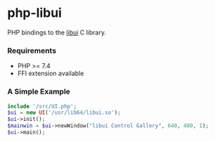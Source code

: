# php-libui
PHP bindings to the [libui](https://github.com/andlabs/libui) C library.

### Requirements
* PHP >= 7.4
* FFI extension available

### A Simple Example
```php
include '/src/UI.php';
$ui = new UI('/usr/lib64/libui.so');
$ui->init();
$mainwin = $ui->newWindow("libui Control Gallery", 640, 480, 1);
$ui->main();
```